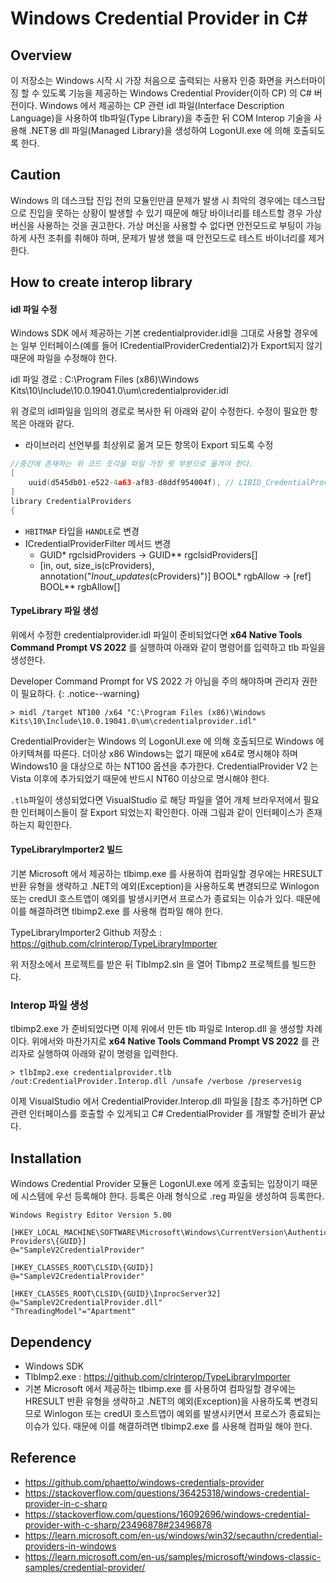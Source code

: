 # Windows Credential Provider in C# 

## Overview

이 저장소는 Windows 시작 시 가장 처음으로 출력되는 사용자 인증 화면을 커스터마이징 할 수 있도록 기능을 제공하는 Windows Credential Provider(이하 CP) 의 C# 버전이다. Windows 에서 제공하는 CP 관련 idl 파일(Interface Description Language)을 사용하여 tlb파일(Type Library)을 추출한 뒤 COM Interop 기술을 사용해 .NET용 dll 파일(Managed Library)을 생성하여 LogonUI.exe 에 의해 호출되도록 한다.



## Caution

Windows 의 데스크탑 진입 전의 모듈인만큼 문제가 발생 시 최악의 경우에는 데스크탑으로 진입을 못하는 상황이 발생할 수 있기 때문에 해당 바이너리를 테스트할 경우 가상 버신을 사용하는 것을 권고한다. 가상 머신을 사용할 수 없다면 안전모드로 부팅이 가능하게 사전 조취를 취해야 하며, 문제가 발생 했을 때  안전모드로 테스트 바이너리를 제거한다.



## How to create interop library

#### idl 파일 수정

Windows SDK 에서 제공하는 기본 credentialprovider.idl을 그대로 사용할 경우에는 일부 인터페이스(예를 들어 ICredentialProviderCredential2)가 Export되지 않기 때문에  파일을 수정해야 한다. 

idl 파일 경로 : C:\Program Files (x86)\Windows Kits\10\Include\10.0.19041.0\um\credentialprovider.idl 

위 경로의 idl파일을 임의의 경로로 복사한 뒤 아래와 같이 수정한다. 수정이 필요한 항목은 아래와 같다.

- 라이브러리 선언부를 최상위로 옮겨 모든 항목이 Export 되도록 수정

```c++
//중간에 존재하는 위 코드 조각을 파일 가장 윗 부분으로 옮겨야 한다.
[
    uuid(d545db01-e522-4a63-af83-d8ddf954004f), // LIBID_CredentialProviders
]
library CredentialProviders
{
```

- `HBITMAP` 타입을 `HANDLE`로 변경
- ICredentialProviderFilter 메서드 변경
  - GUID* rgclsidProviders -> GUID** rgclsidProviders[]
  - [in, out, size_is(cProviders), annotation("_Inout_updates_(cProviders)")] BOOL* rgbAllow -> [ref] BOOL** rgbAllow[]

#### TypeLibrary 파일 생성

위에서 수정한 credentialprovider.idl 파일이 준비되었다면 **x64 Native Tools Command Prompt VS 2022** 를 실행하여 아래와 같이 명령어를 입력하고 tlb 파일을 생성한다.

Developer Command Prompt for VS 2022 가 아님을 주의 해야하며 관리자 권한이 필요하다. {: .notice--warning}

```> midl /target NT100 /x64 "C:\Program Files (x86)\Windows Kits\10\Include\10.0.19041.0\um\credentialprovider.idl"```



CredentialProvider는 Windows 의 LogonUI.exe 에 의해 호출되므로 Windows 에 아키텍쳐를 따른다. 더이상 x86 Windows는 없기 때문에 x64로 명시해야 하며 Windows10 을 대상으로 하는 NT100 옵션을 추가한다. CredentialProvider V2 는 Vista 이후에 추가되었기 때문에 반드시 NT60 이상으로 명시해야 한다.

`.tlb`파일이 생성되었다면 VisualStudio 로 해당 파일을 열어 개체 브라우저에서 필요한 인터페이스들이 잘 Export 되었는지 확인한다.  아래 그림과 같이 인터페이스가 존재하는지 확인한다.



#### TypeLibraryImporter2 빌드

기본  Microsoft 에서 제공하는 tlbimp.exe 를 사용하여 컴파일할 경우에는 HRESULT 반환 유형을 생략하고 .NET의 예외(Exception)을 사용하도록 변경되므로 Winlogon 또는 credUI 호스트앱이 예외를 발생시키면서 프로스가 종료되는 이슈가 있다. 때문에 이를 해결하려면 tlbimp2.exe 를 사용해 컴파일 해야 한다.

TypeLibraryImporter2 Github 저장소 : https://github.com/clrinterop/TypeLibraryImporter

위 저장소에서 프로젝트를 받은 뒤 TlbImp2.sln 을 열어 Tlbmp2 프로젝트를 빌드한다.



### Interop 파일 생성

tlbimp2.exe 가 준비되었다면 이제 위에서 만든 tlb 파일로 Interop.dll 을 생성할 차례이다. 위에서와 마찬가지로 **x64 Native Tools Command Prompt VS 2022** 를 관리자로 실행하여 아래와 같이 명령을 입력한다.

```> tlbImp2.exe credentialprovider.tlb /out:CredentialProvider.Interop.dll /unsafe /verbose /preservesig```

이제 VisualStudio 에서 CredentialProvider.Interop.dll 파일을 [참조 추가]하면 CP관련 인터페이스를 호출할 수 있게되고 C# CredentialProvider 를 개발할 준비가 끝났다.



## Installation

Windows Credential Provider 모듈은 LogonUI.exe 에게 호출되는 입장이기 때문에 시스템에 우선 등록해야 한다. 등록은 아래 형식으로 .reg 파일을 생성하여 등록한다.

```
Windows Registry Editor Version 5.00

[HKEY_LOCAL_MACHINE\SOFTWARE\Microsoft\Windows\CurrentVersion\Authentication\Credential Providers\{GUID}]
@="SampleV2CredentialProvider"

[HKEY_CLASSES_ROOT\CLSID\{GUID}]
@="SampleV2CredentialProvider"

[HKEY_CLASSES_ROOT\CLSID\{GUID}\InprocServer32]
@="SampleV2CredentialProvider.dll"
"ThreadingModel"="Apartment"
```



## Dependency

-  Windows SDK
-  TlbImp2.exe : https://github.com/clrinterop/TypeLibraryImporter
  - 기본  Microsoft 에서 제공하는 tlbimp.exe 를 사용하여 컴파일할 경우에는 HRESULT 반환 유형을 생략하고 .NET의 예외(Exception)을 사용하도록 변경되므로 Winlogon 또는 credUI 호스트앱이 예외를 발생시키면서 프로스가 종료되는 이슈가 있다. 때문에 이를 해결하려면 tlbimp2.exe 를 사용해 컴파일 해야 한다.
  
  

## Reference

- https://github.com/phaetto/windows-credentials-provider
- https://stackoverflow.com/questions/36425318/windows-credential-provider-in-c-sharp
- https://stackoverflow.com/questions/16092696/windows-credential-provider-with-c-sharp/23496878#23496878
- https://learn.microsoft.com/en-us/windows/win32/secauthn/credential-providers-in-windows
- https://learn.microsoft.com/en-us/samples/microsoft/windows-classic-samples/credential-provider/
